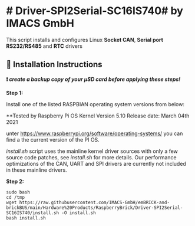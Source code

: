 # # Driver-SPI2Serial-SC16IS740# by IMACS GmbH

This script installs and configures Linux **Socket CAN**, **Serial port RS232/RS485** and **RTC** drivers

## :large_orange_diamond: Installation Instructions

**:heavy_exclamation_mark: _create a backup copy of your µSD card before applying these steps!_**

**Step 1:**

Install one of the listed RASPBIAN operating system versions from below: 

**Tested by Raspberry Pi OS Kernel Version 5.10  Release date: March 04th 2021

unter https://www.raspberrypi.org/software/operating-systems/ you can find a the current version of the PI OS.

   _install.sh_ script uses the mainline kernel driver sources with only a few source code patches, see _install.sh_ for more details. Our performance optimizations of the CAN, UART and SPI drivers are currently not included in these mainline drivers.   


**Step 2:**

```
sudo bash
cd /tmp
wget https://raw.githubusercontent.com/IMACS-GmbH/emBRICK-and-brickBUS/main/Hardware%20Products/RaspberryBrick/Driver-SPI2Serial-SC16IS740/install.sh -O install.sh
bash install.sh
```
<br />
<br />
<br />




